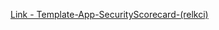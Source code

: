 [Link - Template-App-SecurityScorecard-(relkci)](https://github.com/Relkci/Zabbix_SecurityScorecard)
